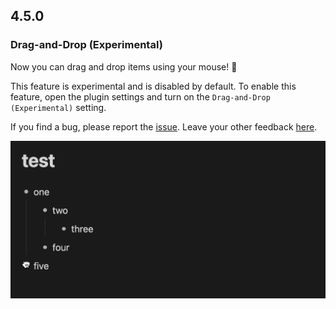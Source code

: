 ## 4.5.0

### Drag-and-Drop (Experimental)

Now you can drag and drop items using your mouse! 🎉

This feature is experimental and is disabled by default. To enable this feature, open the plugin settings and turn on the `Drag-and-Drop (Experimental)` setting.

If you find a bug, please report the [issue](https://github.com/vslinko/obsidian-outliner/issues). Leave your other feedback [here](https://github.com/vslinko/obsidian-outliner/discussions/190).

<img src="https://raw.githubusercontent.com/vslinko/obsidian-outliner/main/demo3.gif" style="max-width: 100%" />
